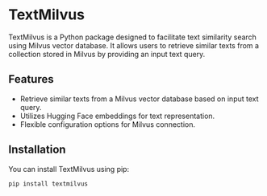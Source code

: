 # TextMilvus

TextMilvus is a Python package designed to facilitate text similarity search using Milvus vector database. It allows users to retrieve similar texts from a collection stored in Milvus by providing an input text query.

## Features

- Retrieve similar texts from a Milvus vector database based on input text query.
- Utilizes Hugging Face embeddings for text representation.
- Flexible configuration options for Milvus connection.

## Installation

You can install TextMilvus using pip:
 ```sh
pip install textmilvus
```


